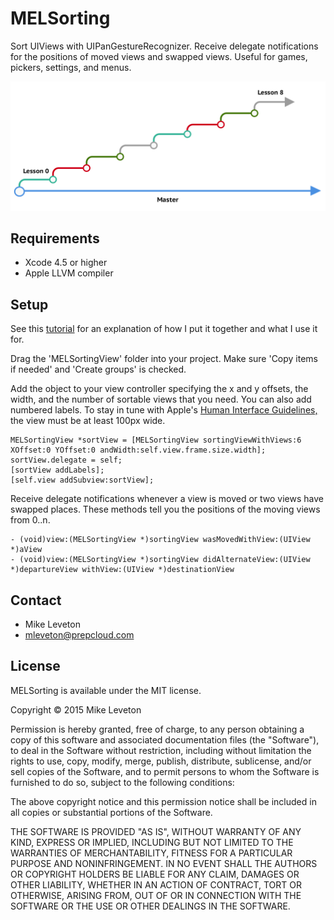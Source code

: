 MELSorting
=======

Sort UIViews with UIPanGestureRecognizer.  Receive delegate notifications for the positions of moved views and swapped views.  Useful for games, pickers, settings, and menus.
            
<img src="https://raw.githubusercontent.com/Leveton/MapStack/lesson0/images/BranchFlow.png" alt="TSNavigationStripView examples" />

## Requirements

* Xcode 4.5 or higher
* Apple LLVM compiler

## Setup

See this [tutorial](http://leveton.blogspot.com/2013/08/using-custom-sorting-control-to-demo.html) for an explanation of how I put it together and what I use it for.

Drag the 'MELSortingView' folder into your project.  Make sure 'Copy items if needed' and 'Create groups' is checked.

Add the object to your view controller specifying the x and y offsets, the width, and the number of sortable views that you need.  You can also add numbered labels.  To stay in tune with Apple's [Human Interface Guidelines,](https://developer.apple.com/library/ios/documentation/UserExperience/Conceptual/MobileHIG/) the view must be at least 100px wide.

``` objc
MELSortingView *sortView = [MELSortingView sortingViewWithViews:6 XOffset:0 YOffset:0 andWidth:self.view.frame.size.width];
sortView.delegate = self;
[sortView addLabels];
[self.view addSubview:sortView];
```

Receive delegate notifications whenever a view is moved or two views have swapped places.  These methods tell you the positions of the moving views from 0..n.

``` objc
- (void)view:(MELSortingView *)sortingView wasMovedWithView:(UIView *)aView
- (void)view:(MELSortingView *)sortingView didAlternateView:(UIView *)departureView withView:(UIView *)destinationView
```    

## Contact

- Mike Leveton
- mleveton@prepcloud.com

## License

MELSorting is available under the MIT license.

Copyright © 2015 Mike Leveton

Permission is hereby granted, free of charge, to any person obtaining a copy of this software and associated documentation files (the "Software"), to deal in the Software without restriction, including without limitation the rights to use, copy, modify, merge, publish, distribute, sublicense, and/or sell copies of the Software, and to permit persons to whom the Software is furnished to do so, subject to the following conditions:

The above copyright notice and this permission notice shall be included in all copies or substantial portions of the Software.

THE SOFTWARE IS PROVIDED "AS IS", WITHOUT WARRANTY OF ANY KIND, EXPRESS OR IMPLIED, INCLUDING BUT NOT LIMITED TO THE WARRANTIES OF MERCHANTABILITY, FITNESS FOR A PARTICULAR PURPOSE AND NONINFRINGEMENT. IN NO EVENT SHALL THE AUTHORS OR COPYRIGHT HOLDERS BE LIABLE FOR ANY CLAIM, DAMAGES OR OTHER LIABILITY, WHETHER IN AN ACTION OF CONTRACT, TORT OR OTHERWISE, ARISING FROM, OUT OF OR IN CONNECTION WITH THE SOFTWARE OR THE USE OR OTHER DEALINGS IN THE SOFTWARE.